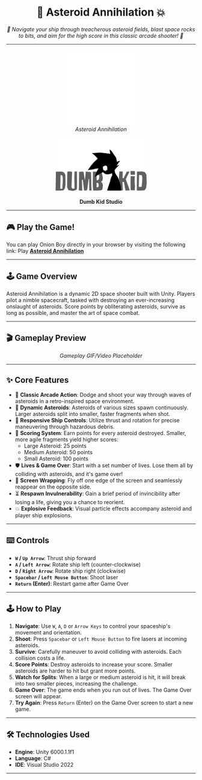 ﻿<div align="center">
  <h1 style="border-bottom: none;">
    🚀 Asteroid Annihilation 💥
  </h1>
</div>

<p align="center">
    <em>
        🌌 Navigate your ship through treacherous asteroid fields, blast space rocks to bits, and aim for the high score in this classic arcade shooter! 🌠
    </em>
</p>

---

<p align="center" width="100%">
  <img src="./Asteroids/Assets/Logo/Icon.png" alt="Asteroid Annihilation Icon" width="200"/>
  <br/>
  <em>Asteroid Annihilation</em>
</p>

<div align="center">
  <img src="./Asteroids/Assets/Logo/dumb kid2.png" alt="Dumb Kid Studio Logo" width="250"/> 
  <p><strong>Dumb Kid Studio</strong></p>
</div>

---

## 🎮 Play the Game!

You can play Onion Boy directly in your browser by visiting the following link: Play 
**[Asteroid Annihilation](https://vinsmokesomya.github.io/Asteroid-Annihilation/)**

---

## 🕹️ Game Overview
Asteroid Annihilation is a dynamic 2D space shooter built with Unity. Players pilot a nimble spacecraft, tasked with destroying an ever-increasing onslaught of asteroids. Score points by obliterating asteroids, survive as long as possible, and master the art of space combat.

---

## 🎬 Gameplay Preview

<p align="center">
  <!-- Embed a GIF or link to a video of your gameplay. Example: 
  <img src="./path/to/your/gameplay.gif" alt="Gameplay Preview" width="600"/> 
  or
  https://your-video-link.com/gameplay-preview
  -->
  <em>Gameplay GIF/Video Placeholder</em>
</p>

---

## ✨ Core Features

*   🌌 **Classic Arcade Action**: Dodge and shoot your way through waves of asteroids in a retro-inspired space environment.
*   🌠 **Dynamic Asteroids**: Asteroids of various sizes spawn continuously. Larger asteroids split into smaller, faster fragments when shot.
*   🚀 **Responsive Ship Controls**: Utilize thrust and rotation for precise maneuvering through hazardous debris.
*   💯 **Scoring System**: Earn points for every asteroid destroyed. Smaller, more agile fragments yield higher scores:
    *   Large Asteroid: 25 points
    *   Medium Asteroid: 50 points
    *   Small Asteroid: 100 points
*   🛡️ **Lives & Game Over**: Start with a set number of lives. Lose them all by colliding with asteroids, and it's game over!
*   🔄 **Screen Wrapping**: Fly off one edge of the screen and seamlessly reappear on the opposite side.
*   ⏳ **Respawn Invulnerability**: Gain a brief period of invincibility after losing a life, giving you a chance to reorient.
*   💥 **Explosive Feedback**: Visual particle effects accompany asteroid and player ship explosions.

---

## ⌨️ Controls

*   **`W` / `Up Arrow`**: Thrust ship forward
*   **`A` / `Left Arrow`**: Rotate ship left (counter-clockwise)
*   **`D` / `Right Arrow`**: Rotate ship right (clockwise)
*   **`Spacebar` / `Left Mouse Button`**: Shoot laser
*   **`Return` (Enter)**: Restart game after Game Over

---

## 🕹️ How to Play

1.  **Navigate**: Use `W`, `A`, `D` or `Arrow Keys` to control your spaceship's movement and orientation.
2.  **Shoot**: Press `Spacebar` or `Left Mouse Button` to fire lasers at incoming asteroids.
3.  **Survive**: Carefully maneuver to avoid colliding with asteroids. Each collision costs a life.
4.  **Score Points**: Destroy asteroids to increase your score. Smaller asteroids are harder to hit but grant more points.
5.  **Watch for Splits**: When a large or medium asteroid is hit, it will break into two smaller pieces, increasing the challenge.
6.  **Game Over**: The game ends when you run out of lives. The Game Over screen will appear.
7.  **Try Again**: Press `Return` (Enter) on the Game Over screen to start a new game.

---

## 🛠️ Technologies Used

*   **Engine**: Unity 6000.1.1f1
*   **Language**: C#
*   **IDE**: Visual Studio 2022

---